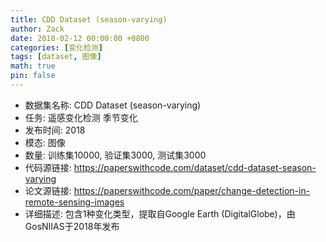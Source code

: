 ```yaml
---
title: CDD Dataset (season-varying)
author: Zack
date: 2018-02-12 00:00:00 +0800
categories: [变化检测]
tags: [dataset, 图像]
math: true
pin: false
---
```

- 数据集名称: CDD Dataset (season-varying)
- 任务: 遥感变化检测 季节变化
- 发布时间: 2018
- 模态: 图像
- 数量: 训练集10000, 验证集3000, 测试集3000
- 代码源链接: https://paperswithcode.com/dataset/cdd-dataset-season-varying
- 论文源链接: https://paperswithcode.com/paper/change-detection-in-remote-sensing-images
- 详细描述: 包含1种变化类型，提取自Google Earth (DigitalGlobe)，由GosNIIAS于2018年发布
